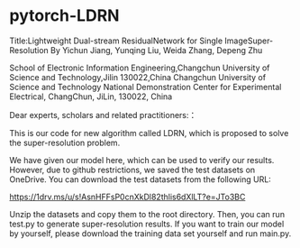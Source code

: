 # pytorch-LDRN
Title:Lightweight Dual-stream ResidualNetwork for Single ImageSuper-Resolution
By Yichun Jiang, Yunqing Liu, Weida Zhang, Depeng Zhu

School of Electronic Information Engineering,Changchun University of Science and Technology,Jilin 130022,China
Changchun University of Science and Technology National Demonstration Center for Experimental Electrical, ChangChun, JiLin, 130022, China

Dear experts, scholars and related practitioners:：

This is our code for new algorithm called LDRN, which is proposed to solve the super-resolution problem.

We have given our model here, which can be used to verify our results.
However, due to github restrictions, we saved the test datasets on OneDrive. You can download the test datasets from the following URL: 

https://1drv.ms/u/s!AsnHFFsP0cnXkDl82thlis6dXlLT?e=JTo3BC

Unzip the datasets and copy them to the root directory. Then, you can run  test.py to generate super-resolution results.
If you want to train our model by yourself, please download the training data set yourself and run main.py.
